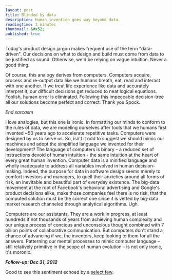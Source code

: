 ```yaml
---
layout: post
title: Blinded by data
description: Human invention goes way beyond data.
readingtime: 2 minutes
thumbnail: &#x52;
published: true
---
```


Today's product design jargon makes frequent use of the term "data-driven". Our decisions on what to design and build must come from data to be justified as sound. Otherwise, we'd be relying on vague intuition. Never a good thing.

Of course, this analogy derives from computers. Computers acquire, process and re-output data like we humans breath, eat, read and interact with one another. If we treat life experience like data and accurately interpret it, our difficult decisions get reduced to neat logical equations. Foolish, human error is eliminated. Following this impeccable decision-tree all our solutions become perfect and correct. Thank you Spock.

*End sarcasm*

I love analogies, but this one is ironic. In formatting our minds to conform to the rules of data, we are modeling ourselves after tools that we humans first invented ~50 years ago to accelerate repetitive tasks. Computers were designed by us to serve us. So, isn't it odd to suggest we should mimic our machines and adopt the simplified language we invented for their development? The language of computers is binary – a reduced set of instructions devoid of human intuition - the same intuition at the heart of every great human invention. Computer data is a minified language and wholly inadequate to address all  variables involved in human decision-making. Indeed, the purpose for data in software design seems merely to comfort investors and managers, to quell their anxieties around all forms of risk, an inevitable and beautiful part of everyday existence. The big-data movement at the root of Facebook's behavioral advertising and Google's product decisions alike, make those companies feel there is no risk, that the computed solution must be the correct one since it is vetted by big-data market research channeled through analytical algorithms. Ugh.

Computers are our assistants. They are a work in progress, at least hundreds if not thousands of years from achieving human complexity and our unique process of concious and unconscious thought combined with 7 billion points of collaborative communication. But computers don't stand a chance of advancing if we, the inventors, keep looking to them for all the answers. Patterning our mental processes to mimic computer language – still relatively primitive in the scope of human evolution – is not only ironic, it's moronic.

***Follow-up: Dec 31, 2012***

Good to see this sentiment echoed by a [select few](http://www.nytimes.com/2012/12/30/technology/big-data-is-great-but-dont-forget-intuition.html?ref=technology&_r=0).